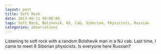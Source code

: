 ```yaml
---
layout: post
title: Soft Rock
date: 2013-06-11 00:00:00
tags: Soft Rock, Bolshevik, NJ, Cab, Siberian, Physicists, Russian
categories: observations
---
```


Listening to soft rock with a random Bolshevik man in a NJ cab. Last time, I came to meet 8 Siberian physicists. Is everyone here Russian?

